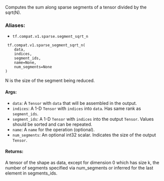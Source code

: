 
Computes the sum along sparse segments of a tensor divided by the sqrt(N).
### Aliases:
- `tf.compat.v1.sparse.segment_sqrt_n`

```
 tf.compat.v1.sparse_segment_sqrt_n(
    data,
    indices,
    segment_ids,
    name=None,
    num_segments=None
)
```

N is the size of the segment being reduced.
#### Args:
- `data`: A `Tensor` with `data` that will be assembled in the output.
- `indices`: A 1-D `Tensor` with `indices` into `data`. Has same rank as `segment_ids`.
- `segment_ids`: A 1-D `Tensor` with `indices` into the output `Tensor`. Values should be sorted and can be repeated.
- `name`: A `name` for the operation (optional).
- `num_segments`: An optional int32 scalar. Indicates the size of the output `Tensor`.
#### Returns:

A tensor of the shape as data, except for dimension 0 which has size k, the number of segments specified via num_segments or inferred for the last element in segments_ids.
